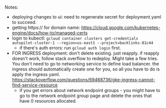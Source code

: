 Notes:

- deploying changes to ui: need to regenerate secret for deployment.yaml to succeed.
- getting https:// for domain name: https://cloud.google.com/kubernetes-engine/docs/how-to/managed-certs
- login to kubectl: `gcloud container clusters get-credentials autopilot-cluster-1 --region=us-east1 --project=backlinks-81c44`
  - if there's auth errors: run `gcloud auth login` first.
- FOR INGRESS deployment: don't delete existing. just reapply. if reapply doesn't work, follow stack overflow to redeploy. Might take a few tries. You don't need to go to networking service to define load balancer. the ingress should automatically create one for you, so all you have to do is apply the ingress yaml.
  https://stackoverflow.com/questions/69468736/gke-ingress-cannot-find-service-resource
  - if you get errors about network endpoint groups - you might have to go to the network endpoint group page and delete the ones that have 0 resources allocated.
